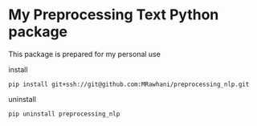 # My Preprocessing Text Python package

This package is prepared for my personal use

install 

`pip install git+ssh://git@github.com:MRawhani/preprocessing_nlp.git`

uninstall

`pip uninstall preprocessing_nlp`